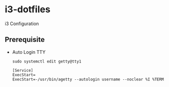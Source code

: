# i3-dotfiles
i3 Configuration

## Prerequisite

- Auto Login TTY
    ```
    sudo systemctl edit getty@tty1
    ```

    ```
    [Service]
    ExecStart=
    ExecStart=-/usr/bin/agetty --autologin username --noclear %I %TERM
    ```


